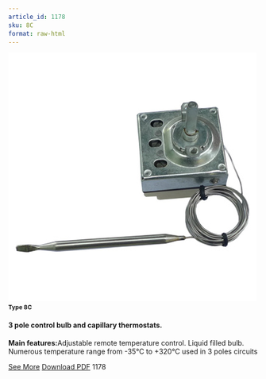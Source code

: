 ```yaml
---
article_id: 1178
sku: 8C
format: raw-html
---
```

 <img src="../new-images/8C.jpg" class="card-imgs mb-2">
 <small class="text-grey mb-2"><b>Type 8C</b> </small>
 <h4>3 pole control bulb and capillary thermostats.</h4>
 <p><b>Main features:</b>Adjustable remote temperature control. Liquid filled bulb. Numerous temperature range from -35&#xB0;C to +320&#xB0;C used in 3 poles circuits</p>
 <div class="btns">
 <a href="../en/8c.html" class="btn-red">See More</a>
 <a href="../en/pdf/1-47Three pole control thermostat-Type 8C20130603.pdf" target="_blank" class="btn-red">Download PDF</a>
 <!-- <a href="http://www.ultimheat.com/cat1.html" class="access-link" target="_blank"> Access full catalogue <i class="fa fa-external-link" aria-hidden="true"></i> </a> -->
 <span class="number-btn">1178</span>
 </div>
 